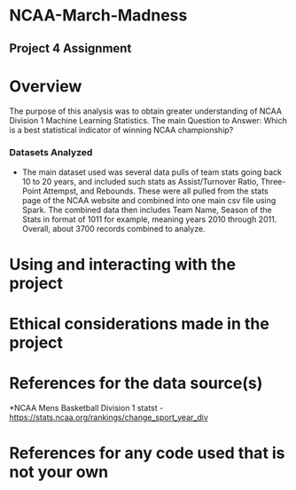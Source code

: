 # NCAA-March-Madness

## Project 4 Assignment

# Overview
The purpose of this analysis was to obtain greater understanding of NCAA Division 1 Machine Learning Statistics. The main Question to Answer: Which is a best statistical indicator of winning NCAA championship?
  
### Datasets Analyzed 
   * The main dataset used was several data pulls of team stats going back 10 to 20 years, and included such stats as Assist/Turnover Ratio, Three-Point Attempst, and Rebounds. These were all pulled from the stats page of the NCAA website and combined into one main csv file using Spark. The combined data then includes Team Name, Season of the Stats in format of 1011 for example, meaning years 2010 through 2011. Overall, about 3700 records combined to analyze.

# Using and interacting with the project

# Ethical considerations made in the project

# References for the data source(s)
*NCAA Mens Basketball Division 1 statst - https://stats.ncaa.org/rankings/change_sport_year_div

# References for any code used that is not your own
